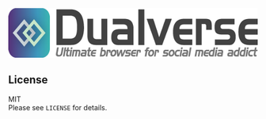 <img src="./design/github.png" height="100" alt="Dualverse">

## License

MIT  
Please see `LICENSE` for details.
